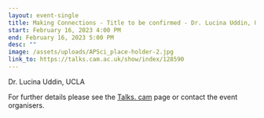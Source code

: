 ```yaml
---
layout: event-single
title: Making Connections - Title to be confirmed - Dr. Lucina Uddin, UCLA
start: February 16, 2023 4:00 PM
end: February 16, 2023 5:00 PM
desc: ""
image: /assets/uploads/APSci_place-holder-2.jpg
link_to: https://talks.cam.ac.uk/show/index/128590
---
```

Dr. Lucina Uddin, UCLA

For further details please see the [Talks. cam](https://talks.cam.ac.uk/talk/index/195388) page or contact the event organisers.